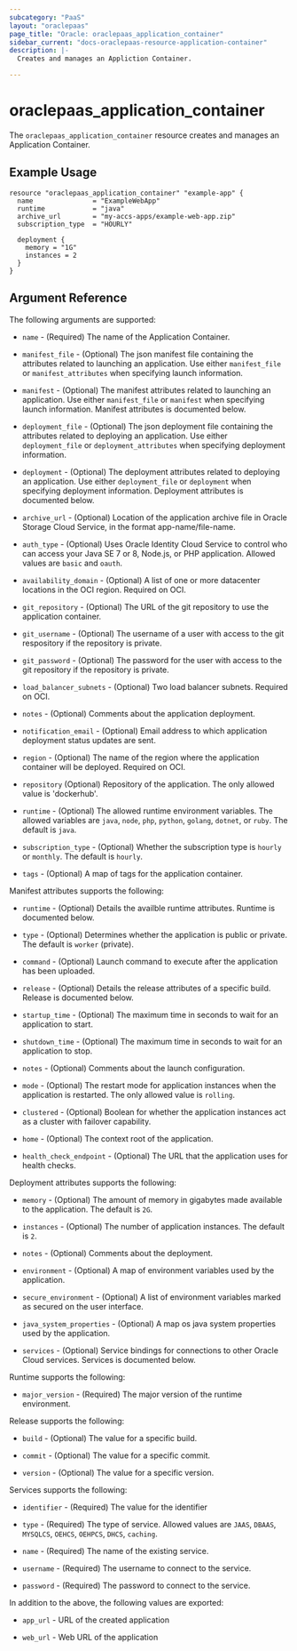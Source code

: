 ```yaml
---
subcategory: "PaaS"
layout: "oraclepaas"
page_title: "Oracle: oraclepaas_application_container"
sidebar_current: "docs-oraclepaas-resource-application-container"
description: |-
  Creates and manages an Appliction Container.

---
```


# oraclepaas_application_container

The `oraclepaas_application_container` resource creates and manages an Application Container.

## Example Usage

```hcl
resource "oraclepaas_application_container" "example-app" {
  name               = "ExampleWebApp"
  runtime            = "java"
  archive_url        = "my-accs-apps/example-web-app.zip"
  subscription_type  = "HOURLY"

  deployment {
    memory = "1G"
    instances = 2
  }
}
```

## Argument Reference

The following arguments are supported:

* `name` - (Required) The name of the Application Container.

* `manifest_file` - (Optional) The json manifest file containing the attributes related to launching an application. Use either `manifest_file` or `manifest_attributes` when specifying 
launch information.

* `manifest` - (Optional) The manifest attributes related to launching an application. Use either `manifest_file` or `manifest` when specifying 
launch information. Manifest attributes is documented below.

* `deployment_file` - (Optional) The json deployment file containing the attributes related to deploying an application. Use either `deployment_file` or `deployment_attributes` when specifying
deployment information. 

* `deployment` - (Optional) The deployment attributes related to deploying an application. Use either `deployment_file` or `deployment` when specifying
deployment information. Deployment attributes is documented below.

* `archive_url` - (Optional) Location of the application archive file in Oracle Storage Cloud Service, in the format app-name/file-name.

* `auth_type` - (Optional) Uses Oracle Identity Cloud Service to control who can access your Java SE 7 or 8, Node.js, or PHP application. Allowed values are `basic` and `oauth`.

* `availability_domain` - (Optional) A list of one or more datacenter locations in the OCI region. Required on OCI.

* `git_repository` - (Optional) The URL of the git repository to use the application container.

* `git_username` - (Optional) The username of a user with access to the git respository if the repository is private.

* `git_password` - (Optional) The password for the user with access to the git repository if the repository is private.

* `load_balancer_subnets` - (Optional) Two load balancer subnets. Required on OCI.

* `notes` - (Optional) Comments about the application deployment.

* `notification_email` - (Optional) Email address to which application deployment status updates are sent.

* `region` - (Optional) The name of the region where the application container will be deployed. Required on OCI.

* `repository` (Optional) Repository of the application. The only allowed value is 'dockerhub'.

* `runtime` - (Optional) The allowed runtime environment variables. The allowed variables are `java`, `node`, `php`, `python`, `golang`, `dotnet`, or `ruby`. The default is `java`.

* `subscription_type` - (Optional) Whether the subscription type is `hourly` or `monthly`. The default is `hourly`.

* `tags` - (Optional) A map of tags for the application container.

Manifest attributes supports the following: 

* `runtime` - (Optional) Details the availble runtime attributes. Runtime is documented below.

* `type` - (Optional) Determines whether the application is public or private. The default is `worker` (private).

* `command` - (Optional) Launch command to execute after the application has been uploaded.

* `release` - (Optional) Details the release attributes of a specific build. Release is documented below.

* `startup_time` - (Optional) The maximum time in seconds to wait for an application to start.

* `shutdown_time` - (Optional) The maximum time in seconds to wait for an application to stop.

* `notes` - (Optional) Comments about the launch configuration.

* `mode` - (Optional) The restart mode for application instances when the application is restarted. The only allowed value is `rolling`.

* `clustered` - (Optional) Boolean for whether the application instances act as a cluster with failover capability.

* `home` - (Optional) The context root of the application.

* `health_check_endpoint` - (Optional) The URL that the application uses for health checks.

Deployment attributes supports the following: 

* `memory` - (Optional) The amount of memory in gigabytes made available to the application. The default is `2G`. 

* `instances` - (Optional) The number of application instances. The default is `2`.

* `notes` - (Optional) Comments about the deployment.

* `environment` - (Optional) A map of environment variables used by the application.

* `secure_environment` - (Optional) A list of environment variables marked as secured on the user interface.

* `java_system_properties` - (Optional) A map os java system properties used by the application.

* `services` - (Optional) Service bindings for connections to other Oracle Cloud services. Services is documented below.

Runtime supports the following:

* `major_version` - (Required) The major version of the runtime environment.

Release supports the following:

* `build` - (Optional) The value for a specific build.

* `commit` - (Optional) The value for a specific commit.

* `version` - (Optional) The value for a specific version.

Services supports the following:

* `identifier` - (Required) The value for the identifier

* `type` - (Required) The type of service. Allowed values are `JAAS`, `DBAAS`, `MYSQLCS`, `OEHCS`, `OEHPCS`, `DHCS`, `caching`.

* `name` - (Required) The name of the existing service. 

* `username` - (Required) The username to connect to the service.

* `password` - (Required) The password to connect to the service.

In addition to the above, the following values are exported: 

* `app_url` - URL of the created application

* `web_url` - Web URL of the application
